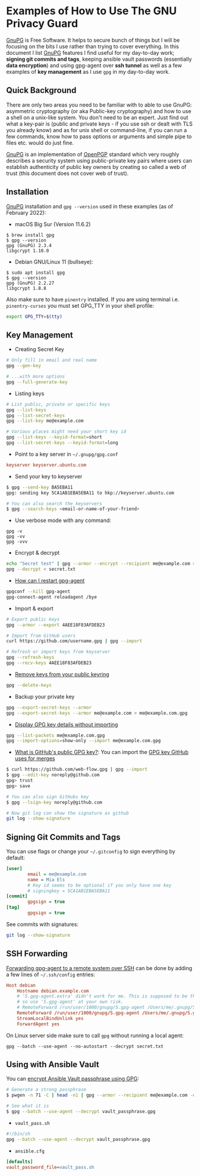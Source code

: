 # Examples of How to Use The GNU Privacy Guard

[GnuPG] is Free Software. It helps to secure bunch of things but I will be
focusing on the bits I use rather than trying to cover everything. In this
document I list [GnuPG] features I find useful for my day-to-day work; **signing
git commits and tags**, keeping ansible vault passwords (essentially **data
encryption**) and using gpg-agent over **ssh tunnel** as well as a few
examples of **key management** as I use `gpg` in my day-to-day work.

## Quick Background

There are only two areas you need to be familiar with to able to use GnuPG:
asymmetric cryptography (or aka Public-key cryptography) and how to use a
shell on a unix-like system. You don't need to be an expert. Just find out
what a key-pair is (public and private keys - if you use ssh or dealt with TLS
you already know) and as for unix shell or command-line, if you can run a few
commands, know how to pass options or arguments and simple pipe to files etc.
would do just fine.

[GnuPG] is an implementation of [OpenPGP] standard which very roughly describes
a security system using public-private key pairs where users can establish authenticity
of public key owners by creating so called a web of trust (this document does not cover web of trust).

## Installation

[GnuPG] installation and `gpg --version` used in these examples (as of February 2022):

* macOS Big Sur (Version 11.6.2)
```
$ brew install gpg
$ gpg --version
gpg (GnuPG) 2.3.4
libgcrypt 1.10.0
```

* Debian GNU/Linux 11 (bullseye):
```
$ sudo apt install gpg
$ gpg --version
gpg (GnuPG) 2.2.27
libgcrypt 1.8.8
```

Also make sure to have `pinentry` installed. If you are using terminal
i.e. `pinentry-curses` you must set GPG_TTY in your shell profile:
```sh 
export GPG_TTY=$(tty)
```

## Key Management

* Creating Secret Key
```sh
# Only fill in email and real name
gpg --gen-key

# ...with more options
gpg --full-generate-key
```

* Listing keys
```sh
# List public, private or specific keys
gpg --list-keys
gpg --list-secret-keys
gpg --list-key me@example.com

# Various places might need your short key id
gpg --list-keys --keyid-format=short
gpg --list-secret-keys --keyid-format=long
```

* Point to a key server in `~/.gnupg/gpg.conf`
```conf
keyserver keyserver.ubuntu.com
```

* Send your key to keyserver
```sh
$ gpg --send-key BA5EBA11
gpg: sending key 5CA1AB1EBA5EBA11 to hkp://keyserver.ubuntu.com

# You can also search the keyservers
$ gpg --search-keys <email-or-name-of-your-friend>
```

* Use verbose mode with any command:
```
gpg -v
gpg -vv
gpg -vvv
```

* Encrypt & decrypt
```sh
echo "Secret test" | gpg --armor --encrypt --recipient me@example.com > secret.txt
gpg --decrypt < secret.txt
```

* [How can I restart gpg-agent]
```sh
gpgconf --kill gpg-agent
gpg-connect-agent reloadagent /bye
```

* Import & export
```sh
# Export public keys
gpg --armor --export 4AEE18F83AFDEB23

# Import from GitHub users
curl https://github.com/username.gpg | gpg --import

# Refresh or import keys from keyserver
gpg --refresh-keys
gpg --recv-keys 4AEE18F83AFDEB23
```

* [Remove keys from your public keyring]
```sh
gpg --delete-keys 
```

* Backup your private key
```sh
gpg --export-secret-keys --armor
gpg --export-secret-keys --armor me@example.com > me@example.com.gpg
```

* [Display GPG key details without importing]
```sh
gpg --list-packets me@example.com.gpg
gpg --import-options=show-only --import me@example.com.gpg
```

* [What is GitHub's public GPG key?]: You can import the
  [GPG key GitHub uses for merges]
```sh
$ curl https://github.com/web-flow.gpg | gpg --import
$ gpg --edit-key noreply@github.com
gpg> trust
gpg> save

# You can also sign GitHubs key
$ gpg --lsign-key noreply@github.com

# Now git log can show the signature as github
git log --show-signature
```

## Signing Git Commits and Tags

You can use flags or change your `~/.gitconfig` to sign everything by default:
```ini
[user]
        email = me@example.com
        name = Mia Els
        # Key id seems to be optional if you only have one key
        # signingkey = 5CA1AB1EBA5EBA11
[commit]
        gpgsign = true
[tag]
        gpgsign = true
```

See commits with signatures:
```sh
git log --show-signature
```

## SSH Forwarding

[Forwarding gpg-agent to a remote system over SSH] can be done by adding a few lines
of `~/.ssh/config` entries:
```conf
Host debian
    Hostname debian.example.com
    # 'S.gpg-agent.extra' didn't work for me. This is supposed to be the 'more secure' setup
    # so use 'S.gpg-agent' at your own risk. 
    # RemoteForward /run/user/1000/gnupg/S.gpg-agent /Users/me/.gnupg/S.gpg-agent.extra
    RemoteForward /run/user/1000/gnupg/S.gpg-agent /Users/me/.gnupg/S.gpg-agent
    StreamLocalBindUnlink yes
    ForwardAgent yes
```

On Linux server side make sure to call `gpg` without running a local agent:
```
gpg --batch --use-agent --no-autostart --decrypt secret.txt
```

## Using with Ansible Vault

You can [encrypt Ansible Vault passphrase using GPG]:

```sh
# Generate a strong passphrase
$ pwgen -n 71 -C | head -n1 | gpg --armor --recipient me@example.com -e -o vault_passphrase.gpg

# See what it is
$ gpg --batch --use-agent --decrypt vault_passphrase.gpg
```

* `vault_pass.sh`
```sh
#!/bin/sh
gpg --batch --use-agent --decrypt vault_passphrase.gpg
```

* `ansible.cfg`
```ini
[defaults]
vault_password_file=vault_pass.sh
```


[GnuPG]: https://gnupg.org

[OpenPGP]: https://datatracker.ietf.org/wg/openpgp/about/

[What is GitHub's public GPG key?]: https://stackoverflow.com/questions/60482588/what-is-githubs-public-gpg-key/60482908#60482908

[GPG key GitHub uses for merges]: https://github.community/t/where-can-i-find-the-gpg-key-github-uses-for-merges/563/10

[Display GPG key details without importing]: https://stackoverflow.com/questions/22136029/how-to-display-gpg-key-details-without-importing-it/22147722#22147722

[Remove keys from your public keyring]: https://blog.chapagain.com.np/gpg-remove-keys-from-your-public-keyring/

[How can I restart gpg-agent]: https://superuser.com/questions/1075404/how-can-i-restart-gpg-agent

[Forwarding gpg-agent to a remote system over SSH]: https://wiki.gnupg.org/AgentForwarding

[encrypt Ansible Vault passphrase using GPG]: https://disjoint.ca/til/2016/12/14/encrypting-the-ansible-vault-passphrase-using-gpg/